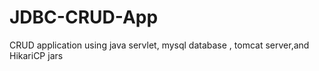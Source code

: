 # JDBC-CRUD-App
CRUD application using java servlet, mysql database , tomcat server,and HikariCP jars 
